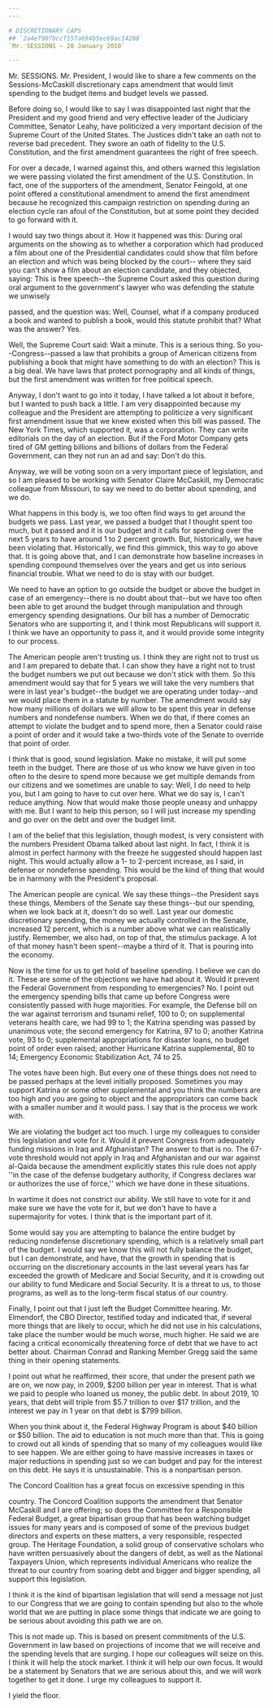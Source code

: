 ```yaml
---
---

# DISCRETIONARY CAPS
## `2a4ef907bccf157a694b5ec69ac14288`
`Mr. SESSIONS — 28 January 2010`

---
```



Mr. SESSIONS. Mr. President, I would like to share a few comments on 
the Sessions-McCaskill discretionary caps amendment that would limit 
spending to the budget items and budget levels we passed.

Before doing so, I would like to say I was disappointed last night 
that the President and my good friend and very effective leader of the 
Judiciary Committee, Senator Leahy, have politicized a very important 
decision of the Supreme Court of the United States. The Justices didn't 
take an oath not to reverse bad precedent. They swore an oath of 
fidelity to the U.S. Constitution, and the first amendment guarantees 
the right of free speech.

For over a decade, I warned against this, and others warned this 
legislation we were passing violated the first amendment of the U.S. 
Constitution. In fact, one of the supporters of the amendment, Senator 
Feingold, at one point offered a constitutional amendment to amend the 
first amendment because he recognized this campaign restriction on 
spending during an election cycle ran afoul of the Constitution, but at 
some point they decided to go forward with it.

I would say two things about it. How it happened was this: During 
oral arguments on the showing as to whether a corporation which had 
produced a film about one of the Presidential candidates could show 
that film before an election and which was being blocked by the court--
where they said you can't show a film about an election candidate, and 
they objected, saying: This is free speech--the Supreme Court asked 
this question during oral argument to the government's lawyer who was 
defending the statute we unwisely


passed, and the question was: Well, Counsel, what if a company produced 
a book and wanted to publish a book, would this statute prohibit that? 
What was the answer? Yes.

Well, the Supreme Court said: Wait a minute. This is a serious thing. 
So you--Congress--passed a law that prohibits a group of American 
citizens from publishing a book that might have something to do with an 
election? This is a big deal. We have laws that protect pornography and 
all kinds of things, but the first amendment was written for free 
political speech.

Anyway, I don't want to go into it today, I have talked a lot about 
it before, but I wanted to push back a little. I am very disappointed 
because my colleague and the President are attempting to politicize a 
very significant first amendment issue that we knew existed when this 
bill was passed. The New York Times, which supported it, was a 
corporation. They can write editorials on the day of an election. But 
if the Ford Motor Company gets tired of GM getting billions and 
billions of dollars from the Federal Government, can they not run an ad 
and say: Don't do this.

Anyway, we will be voting soon on a very important piece of 
legislation, and so I am pleased to be working with Senator Claire 
McCaskill, my Democratic colleague from Missouri, to say we need to do 
better about spending, and we do.

What happens in this body is, we too often find ways to get around 
the budgets we pass. Last year, we passed a budget that I thought spent 
too much, but it passed and it is our budget and it calls for spending 
over the next 5 years to have around 1 to 2 percent growth. But, 
historically, we have been violating that. Historically, we find this 
gimmick, this way to go above that. It is going above that, and I can 
demonstrate how baseline increases in spending compound themselves over 
the years and get us into serious financial trouble. What we need to do 
is stay with our budget.

We need to have an option to go outside the budget or above the 
budget in case of an emergency--there is no doubt about that--but we 
have too often been able to get around the budget through manipulation 
and through emergency spending designations. Our bill has a number of 
Democratic Senators who are supporting it, and I think most Republicans 
will support it. I think we have an opportunity to pass it, and it 
would provide some integrity to our process.

The American people aren't trusting us. I think they are right not to 
trust us and I am prepared to debate that. I can show they have a right 
not to trust the budget numbers we put out because we don't stick with 
them. So this amendment would say that for 5 years we will take the 
very numbers that were in last year's budget--the budget we are 
operating under today--and we would place them in a statute by number. 
The amendment would say how many millions of dollars we will allow to 
be spent this year in defense numbers and nondefense numbers. When we 
do that, if there comes an attempt to violate the budget and to spend 
more, then a Senator could raise a point of order and it would take a 
two-thirds vote of the Senate to override that point of order.

I think that is good, sound legislation. Make no mistake, it will put 
some teeth in the budget. There are those of us who know we have given 
in too often to the desire to spend more because we get multiple 
demands from our citizens and we sometimes are unable to say: Well, I 
do need to help you, but I am going to have to cut over here. What we 
do say is, I can't reduce anything. Now that would make those people 
uneasy and unhappy with me. But I want to help this person, so I will 
just increase my spending and go over on the debt and over the budget 
limit.


I am of the belief that this legislation, though modest, is very 
consistent with the numbers President Obama talked about last night. In 
fact, I think it is almost in perfect harmony with the freeze he 
suggested should happen last night. This would actually allow a 1- to 
2-percent increase, as I said, in defense or nondefense spending. This 
would be the kind of thing that would be in harmony with the 
President's proposal.

The American people are cynical. We say these things--the President 
says these things, Members of the Senate say these things--but our 
spending, when we look back at it, doesn't do so well. Last year our 
domestic discretionary spending, the money we actually controlled in 
the Senate, increased 12 percent, which is a number above what we can 
realistically justify. Remember, we also had, on top of that, the 
stimulus package. A lot of that money hasn't been spent--maybe a third 
of it. That is pouring into the economy.

Now is the time for us to get hold of baseline spending. I believe we 
can do it. These are some of the objections we have had about it. Would 
it prevent the Federal Government from responding to emergencies? No. I 
point out the emergency spending bills that came up before Congress 
were consistently passed with huge majorities. For example, the Defense 
bill on the war against terrorism and tsunami relief, 100 to 0; on 
supplemental veterans health care, we had 99 to 1; the Katrina spending 
was passed by unanimous vote; the second emergency for Katrina, 97 to 
0; another Katrina vote, 93 to 0; supplemental appropriations for 
disaster loans, no budget point of order even raised; another Hurricane 
Katrina supplemental, 80 to 14; Emergency Economic Stabilization Act, 
74 to 25.

The votes have been high. But every one of these things does not need 
to be passed perhaps at the level initially proposed. Sometimes you may 
support Katrina or some other supplemental and you think the numbers 
are too high and you are going to object and the appropriators can come 
back with a smaller number and it would pass. I say that is the process 
we work with.

We are violating the budget act too much. I urge my colleagues to 
consider this legislation and vote for it. Would it prevent Congress 
from adequately funding missions in Iraq and Afghanistan? The answer to 
that is no. The 67-vote threshold would not apply in Iraq and 
Afghanistan and our war against al-Qaida because the amendment 
explicitly states this rule does not apply ''in the case of the defense 
budgetary authority, if Congress declares war or authorizes the use of 
force,'' which we have done in these situations.

In wartime it does not constrict our ability. We still have to vote 
for it and make sure we have the vote for it, but we don't have to have 
a supermajority for votes. I think that is the important part of it.

Some would say you are attempting to balance the entire budget by 
reducing nondefense discretionary spending, which is a relatively small 
part of the budget. I would say we know this will not fully balance the 
budget, but I can demonstrate, and have, that the growth in spending 
that is occurring on the discretionary accounts in the last several 
years has far exceeded the growth of Medicare and Social Security, and 
it is crowding out our ability to fund Medicare and Social Security. It 
is a threat to us, to those programs, as well as to the long-term 
fiscal status of our country.

Finally, I point out that I just left the Budget Committee hearing. 
Mr. Elmendorf, the CBO Director, testified today and indicated that, if 
several more things that are likely to occur, which he did not use in 
his calculations, take place the number would be much worse, much 
higher. He said we are facing a critical economically threatening force 
of debt that we have to act better about. Chairman Conrad and Ranking 
Member Gregg said the same thing in their opening statements.

I point out what he reaffirmed, their score, that under the present 
path we are on, we now pay, in 2009, $200 billion per year in interest. 
That is what we paid to people who loaned us money, the public debt. In 
about 2019, 10 years, that debt will triple from $5.7 trillion to over 
$17 trillion, and the interest we pay in 1 year on that debt is $799 
billion.

When you think about it, the Federal Highway Program is about $40 
billion or $50 billion. The aid to education is not much more than 
that. This is going to crowd out all kinds of spending that so many of 
my colleagues would like to see happen. We are either going to have 
massive increases in taxes or major reductions in spending just so we 
can budget and pay for the interest on this debt. He says it is 
unsustainable. This is a nonpartisan person.

The Concord Coalition has a great focus on excessive spending in this


country. The Concord Coalition supports the amendment that Senator 
McCaskill and I are offering; so does the Committee for a Responsible 
Federal Budget, a great bipartisan group that has been watching budget 
issues for many years and is composed of some of the previous budget 
directors and experts on these matters, a very responsible, respected 
group. The Heritage Foundation, a solid group of conservative scholars 
who have written persuasively about the dangers of debt, as well as the 
National Taxpayers Union, which represents individual Americans who 
realize the threat to our country from soaring debt and bigger and 
bigger spending, all support this legislation.

I think it is the kind of bipartisan legislation that will send a 
message not just to our Congress that we are going to contain spending 
but also to the whole world that we are putting in place some things 
that indicate we are going to be serious about avoiding this path we 
are on.

This is not made up. This is based on present commitments of the U.S. 
Government in law based on projections of income that we will receive 
and the spending levels that are surging. I hope our colleagues will 
seize on this. I think it will help the stock market. I think it will 
help our own focus. It would be a statement by Senators that we are 
serious about this, and we will work together to get it done. I urge my 
colleagues to support it.

I yield the floor.